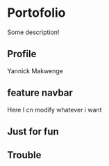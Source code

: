 # Portofolio

Some description!

## Profile 

Yannick Makwenge

## feature navbar

Here I cn modify whatever i want

## Just for fun
## Trouble
